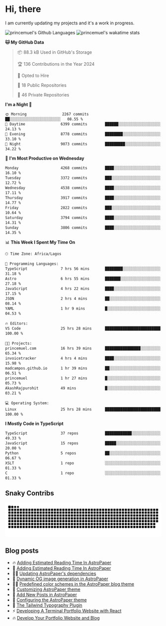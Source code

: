 # Hi, there

<!--
**princemuel/princemuel** is a ✨ _special_ ✨ repository because its `README.md` (this file) appears on your GitHub profile.

Here are some ideas to get you started:

- 🔭 I’m currently working on ...
- 🌱 I’m currently learning ...
- 👯 I’m looking to collaborate on ...
- 🤔 I’m looking for help with ...
- 💬 Ask me about ...
- 📫 How to reach me: ...
- 😄 Pronouns: ...
- ⚡ Fun fact: ...
-->

I am currently updating my projects and it's a work in progress.

![princemuel's Github Languages](https://github-readme-stats.vercel.app/api/top-langs/?username=princemuel&text_color=586069&layout=compact&hide_border=true&title_color=0366d6&count_private=true&include_all_commits=true&theme=tokyonight&show_icons=true)
![princemuel's wakatime stats](https://github-readme-stats.vercel.app/api/wakatime?username=princemuel&text_color=586069&layout=compact&hide_border=true&title_color=0366d6&count_private=true&include_all_commits=true&theme=tokyonight&show_icons=true)

<!--START_SECTION:waka-->
**🐱 My GitHub Data** 

> 📦 88.3 kB Used in GitHub's Storage 
 > 
> 🏆 136 Contributions in the Year 2024
 > 
> 💼 Opted to Hire
 > 
> 📜 18 Public Repositories 
 > 
> 🔑 46 Private Repositories 
 > 
**I'm a Night 🦉** 

```text
🌞 Morning                2267 commits        ██░░░░░░░░░░░░░░░░░░░░░░░   08.55 % 
🌆 Daytime                6399 commits        ██████░░░░░░░░░░░░░░░░░░░   24.13 % 
🌃 Evening                8778 commits        ████████░░░░░░░░░░░░░░░░░   33.10 % 
🌙 Night                  9073 commits        █████████░░░░░░░░░░░░░░░░   34.22 % 
```
📅 **I'm Most Productive on Wednesday** 

```text
Monday                   4268 commits        ████░░░░░░░░░░░░░░░░░░░░░   16.10 % 
Tuesday                  3372 commits        ███░░░░░░░░░░░░░░░░░░░░░░   12.72 % 
Wednesday                4538 commits        ████░░░░░░░░░░░░░░░░░░░░░   17.11 % 
Thursday                 3917 commits        ████░░░░░░░░░░░░░░░░░░░░░   14.77 % 
Friday                   2822 commits        ███░░░░░░░░░░░░░░░░░░░░░░   10.64 % 
Saturday                 3794 commits        ████░░░░░░░░░░░░░░░░░░░░░   14.31 % 
Sunday                   3806 commits        ████░░░░░░░░░░░░░░░░░░░░░   14.35 % 
```


📊 **This Week I Spent My Time On** 

```text
🕑︎ Time Zone: Africa/Lagos

💬 Programming Languages: 
TypeScript               7 hrs 56 mins       ████████░░░░░░░░░░░░░░░░░   31.18 % 
Astro                    6 hrs 55 mins       ███████░░░░░░░░░░░░░░░░░░   27.18 % 
JavaScript               4 hrs 22 mins       ████░░░░░░░░░░░░░░░░░░░░░   17.15 % 
JSON                     2 hrs 4 mins        ██░░░░░░░░░░░░░░░░░░░░░░░   08.14 % 
YAML                     1 hr 9 mins         █░░░░░░░░░░░░░░░░░░░░░░░░   04.53 % 

🔥 Editors: 
VS Code                  25 hrs 28 mins      █████████████████████████   100.00 % 

🐱‍💻 Projects: 
princemuel.com           16 hrs 39 mins      ████████████████░░░░░░░░░   65.34 % 
invoicetracker           4 hrs 4 mins        ████░░░░░░░░░░░░░░░░░░░░░   15.98 % 
madcampos.github.io      1 hr 39 mins        ██░░░░░░░░░░░░░░░░░░░░░░░   06.51 % 
princemuel               1 hr 27 mins        █░░░░░░░░░░░░░░░░░░░░░░░░   05.73 % 
AkashRajpurohit          49 mins             █░░░░░░░░░░░░░░░░░░░░░░░░   03.21 % 

💻 Operating System: 
Linux                    25 hrs 28 mins      █████████████████████████   100.00 % 
```

**I Mostly Code in TypeScript** 

```text
TypeScript               37 repos            ████████████░░░░░░░░░░░░░   49.33 % 
JavaScript               15 repos            █████░░░░░░░░░░░░░░░░░░░░   20.00 % 
Python                   5 repos             ██░░░░░░░░░░░░░░░░░░░░░░░   06.67 % 
XSLT                     1 repo              ░░░░░░░░░░░░░░░░░░░░░░░░░   01.33 % 
C                        1 repo              ░░░░░░░░░░░░░░░░░░░░░░░░░   01.33 % 
```




<!--END_SECTION:waka-->

## Snaky Contribs

<img src='/assets/github-snake-dark.svg' alt='Snaky Contributions' />

## Blog posts

<!-- BLOG-POST-LIST:START -->
 - 🔥 <a href='https://princemuel.vercel.app/blog/how-to-add-an-estimated-reading-time/?&ref=github-profile-readme'>Adding Estimated Reading Time In AstroPaper</a>
 - 🚀 <a href='https://princemuel.vercel.app/blog/how-to-add-estimated-reading-time/?&ref=github-profile-readme'>Adding Estimated Reading Time In AstroPaper</a>
 - 👨‍💻 <a href='https://princemuel.vercel.app/blog/how-to-update-dependencies/?&ref=github-profile-readme'>Updating AstroPaper&#39;s dependencies</a>
 - 👀 <a href='https://princemuel.vercel.app/blog/dynamic-og-images/?&ref=github-profile-readme'>Dynamic OG image generation in AstroPaper</a>
 - ✍🏽 <a href='https://princemuel.vercel.app/blog/predefined-color-schemes/?&ref=github-profile-readme'>Predefined color schemes in the AstroPaper blog theme</a>
 - 🥳 <a href='https://princemuel.vercel.app/blog/customizing-astropaper-theme-color-schemes/?&ref=github-profile-readme'>Customizing AstroPaper theme</a>
 - 💯 <a href='https://princemuel.vercel.app/blog/adding-new-post/?&ref=github-profile-readme'>Add New Posts in AstroPaper</a>
 - 💫 <a href='https://princemuel.vercel.app/blog/how-to-configure-astropaper-theme/?&ref=github-profile-readme'>Configuring the AstroPaper theme</a>
 - 🌮 <a href='https://princemuel.vercel.app/blog/tailwind-typography/?&ref=github-profile-readme'>The Tailwind Typography Plugin</a>
 - ⚡️ <a href='https://princemuel.vercel.app/blog/terminal-development/?&ref=github-profile-readme'>Developing A Terminal Portfolio Website with React</a>
 - 🔥 <a href='https://princemuel.vercel.app/blog/portfolio-website-development/?&ref=github-profile-readme'>Develop Your Portfolio Website and Blog</a><!-- BLOG-POST-LIST:END -->
